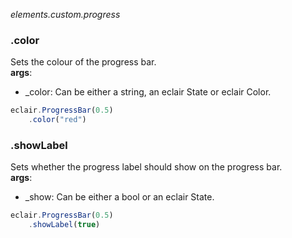 _elements.custom.progress_
### .color
Sets the colour of the progress bar.  
**args**:
- _color: Can be either a string, an eclair State or eclair Color. 
```javascript
eclair.ProgressBar(0.5)
    .color("red")
```
### .showLabel
Sets whether the progress label should show on the progress bar.  
**args**:
- _show: Can be either a bool or an eclair State.
```javascript
eclair.ProgressBar(0.5)
    .showLabel(true)
```

